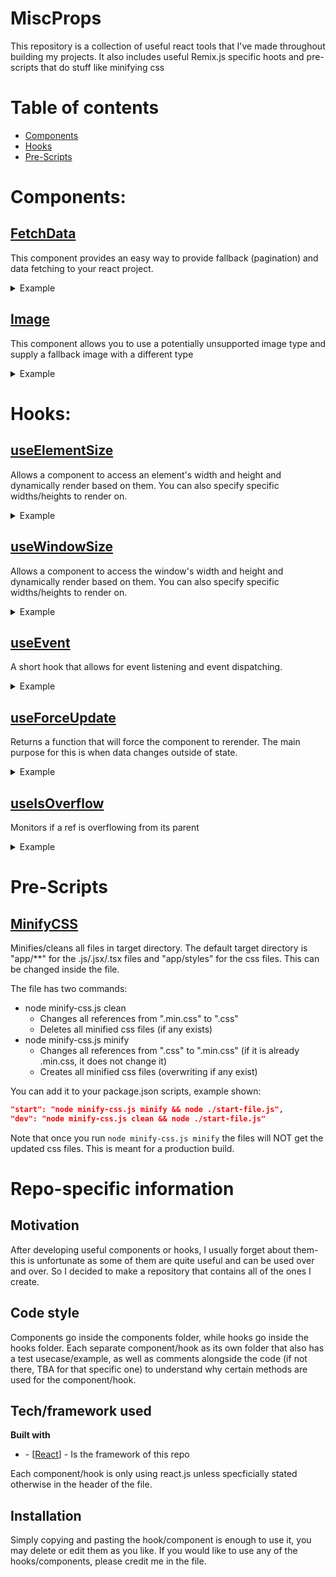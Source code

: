 # MiscProps

This repository is a collection of useful react tools that I've made throughout building my projects.
It also includes useful Remix.js specific hoots and pre-scripts that do stuff like minifying css

# Table of contents

-   [Components](#components)
-   [Hooks](#hooks)
-   [Pre-Scripts](#pre-scripts)

# Components:

## [FetchData](components/fetchdata)

This component provides an easy way to provide fallback (pagination) and data fetching to your react project.

<details>
  <summary>Example</summary>

```JSX
// Where Page is a component
// https://randomuser.me/api is the data to fetch
<Data
    Display={Page}
    Fallback={<h1>Custom Fallback!</h1>}
    whereToFetch="https://randomuser.me/api"
    dummyProp={"testing!"}
    objTest={{firstOne: 1, secondOne: 2}}
/>
// For the example, https://randomuser.me/api" returns the object:
// {firstName: "Zack", lastName: "Santana"}
```

While the component loads, the "Fallback" will render.
Upon loading, "Page" will render **with** the following prop structure:

```javascript
{
    data: {
        firstName: "Zack",
        lastName: "Santana"
    },
    dummyProp: "testing!",
    objTest: {
        firstOne: 1,
        secondOne: 2
    }
}
```

</details>

## [Image](components/image)

This component allows you to use a potentially unsupported image type and supply a fallback image with a different type

<details>
  <summary>Example</summary>

```JSX
// Where img is a string pointing to the potentially unsupported image
// and imgAlt is the fallback image
<Image
    src={img}
    srcAlt={imgAlt}
    alt={"Showing an example of the Image Component!"}
    className="cool red"
    id="#cool-image"
    loading="lazy" />
```

</details>

# Hooks:

## [useElementSize](hooks/elementSize)

Allows a component to access an element's width and height and dynamically render based on them. You can also specify specific widths/heights to render on.

<details>
  <summary>Example</summary>

```JSX
export function DisplayDimensions() {
  const ref = useRef(); // Creates the ref to use on the <h1>
  const [width, height] = useElementSize(ref, [800], [20, 30]); // Calls hook, which returns array of [width, height]

  return (
    <div>
      <h1 ref={ref}>Header</h1>
      <p>Width of header: {width}</p>
      <p>Height of header: {height}</p>
    </div>
  );
}
```

The page will render a header and two paragraph tags that display the width and the height of the header.
The paragraph tags (the component) will update only when the width of the header goes to (or passes) 800 or the height of the header goes to (or passes) 20 or 30.

</details>

## [useWindowSize](hooks/windowSize)

Allows a component to access the window's width and height and dynamically render based on them. You can also specify specific widths/heights to render on.

<details>
  <summary>Example</summary>

```JSX
export function DisplayDimensions() {
  const [width, height] = useWindowSize([800], [20, 30]); // Calls hook, which returns array of [width, height]

  return (
    <div>
      <p>Width of header: {width}</p>
      <p>Height of header: {height}</p>
    </div>
  );
}
```

The page will render two paragraph tags, that display the width and height of the window (page).
<b>The paragraph tags (the component) will update only when the width of the window goes to (or passes) 800 or the height of the window goes to (or passes) 20 or 30.</b>

</details>

## [useEvent](hooks/event)

A short hook that allows for event listening and event dispatching.

<details>
  <summary>Example</summary>

```JSX
// A sample component that registers a listener, and dispatches an event on click
export function EventAndDispatch() {
  // Registering an event listener to the event "custombutton:click"
  const customButtonClick = useEvent("custombutton:click", (event) => {
    console.log(event); // Log the event object
  });

  // The button dispatches a custombutton:click
  return (
    <div>
      <p>Heyyy</p>
      <button onClick={customButtonClick({ type: "A test" })}>Click me!</button>
    </div>
  );
}
```

Clicking the button will log the event!

</details>

## [useForceUpdate](hooks/forceUpdate)

Returns a function that will force the component to rerender. The main purpose for this is when data changes outside of state.

<details>
  <summary>Example</summary>

```JSX
export function APIUser() {
    const location = useLocation();
    const forceUpdate = useForceUpdate();

    useEffect(() => {
        forceUpdate();
    }, [forceUpdate, location]);

    return (
        <div>
            <p>Current Location: {location}</p>
        </div>
    );
}
```

In this example, the location variable might change and not cause a rerender of the component

</details>

## [useIsOverflow](hooks/overflow)

Monitors if a ref is overflowing from its parent

<details>
  <summary>Example</summary>

```JSX
export function APIUser() {
    const ref = createRef<HTMLDivElement>();
    const fetcher = useFetcher();

    useIsOverflow(
        ref,
        (of) => {
            if (of) {
                ref.current?.parentElement.classList.add("w-[500px]");
            }
        },
        40
    );

    return (
        <div className="w-[5px]">
            <div ref={ref}>Hey I might be a bunch of text or something!</div>
        </div>
    );
}
```

The code above will test if the div with text overflows outside its parent. It does so it adds a new class to the parent in the callback. It also specifies that the overflow has to be 40% more (i.e. if the child has 40% or less that is overflowing).

</details>

# Pre-Scripts

## [MinifyCSS](pre-scripts/minify-css.js)

Minifies/cleans all files in target directory. The default target directory is "app/\*\*" for the .js/.jsx/.tsx files and "app/styles" for the css files. This can be changed inside the file.

The file has two commands:

-   node minify-css.js clean
    -   Changes all references from ".min.css" to ".css"
    -   Deletes all minified css files (if any exists)
-   node minify-css.js minify
    -   Changes all references from ".css" to ".min.css" (if it is already .min.css, it does not change it)
    -   Creates all minified css files (overwriting if any exist)

You can add it to your package.json scripts, example shown:

```json
"start": "node minify-css.js minify && node ./start-file.js",
"dev": "node minify-css.js clean && node ./start-file.js"
```

Note that once you run `node minify-css.js minify` the files will NOT get the updated css files. This is meant for a production build.

# Repo-specific information

## Motivation

After developing useful components or hooks, I usually forget about them- this is unfortunate as some of them are quite useful and can be used over and over. So I decided to make a repository that contains all of the ones I create.

## Code style

Components go inside the components folder, while hooks go inside the hooks folder. Each separate component/hook as its own folder that also has a test usecase/example, as well as comments alongside the code (if not there, TBA for that specific one) to understand why certain methods are used for the component/hook.

## Tech/framework used

<b>Built with</b>

<ul>
<li>- [<a href="https://reactjs.org/">React</a>] - Is the framework of this repo</li>
</ul>

Each component/hook is only using react.js unless specficially stated otherwise in the header of the file.

## Installation

Simply copying and pasting the hook/component is enough to use it, you may delete or edit them as you like.
If you would like to use any of the hooks/components, please credit me in the file.
